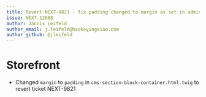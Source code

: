```yaml
---
title: Revert NEXT-9821 - fix padding changed to margin as set in admin
issue: NEXT-12088
author: Jannis Leifeld
author_email: j.leifeld@haokeyingxiao.com 
author_github: @jleifeld
---
```

# Storefront
* Changed `margin` to `padding` in `cms-section-block-container.html.twig` to revert ticket NEXT-9821
